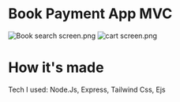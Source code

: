 # Book Payment App MVC

![Book search screen.png](<https://media-hosting.imagekit.io/14e70ee1226d4f05/Book%20search%20screen.png?Expires=1838820504&Key-Pair-Id=K2ZIVPTIP2VGHC&Signature=ww4DVh66z2YkRT7rAw0NVRMZmPC3~5Nx3eo9poNXcFqcJt6SLgSF~NmrXNuWqXeCY1HyXD3tq1u~lLEom6eKzGNJeJ-ZfrtXGjJq7iu21vM6svVqT7tPKLZEUb63v5gLnETjHqJ-PvFqFyWDCO6~pK4zrGtsyui-wcYhnEWtyCngjh3LXEJxJMPxZKi6hdW3LIAM9dpC1YUmn-z6czeOHu1jloZ-l0ScnTXQVvWI3gEmFUKloSIw2mBjq-M~5M4Ui5UlYO~e~KdpINQWeMNUsQaI75~~MESgykz9NVs3fc1ScdHSpw9dSCx0j47pP2Z4pLD530mTywvzDqiwac6g4w__>)
![cart screen.png](<https://media-hosting.imagekit.io/13c7d4b52b9641a5/cart%20screen.png?Expires=1838821391&Key-Pair-Id=K2ZIVPTIP2VGHC&Signature=BFsOXMQvIM1dVDVWlm5IbOTNuElN6ZPzOHOf44NtL~bxua3qSshwvr22I-wuDCtUY1s4VU-w3lnmlFinKz18SFvSkfFM7KAcdqOpXbSa4QPT9Pj-az1sYUv5BIvVp6sfJo3jF9JhkCBkuvksQQw9galvNX3mHwg4~4nE~s8emQX2fC2rF5zSBF2dLh6gcY2KtLAp8tY8u1JnKGY6FOB-bWdoFp48tHGdMK2p8yZoxOXqQmAPW62efgT8M522z1WlLZmCefMOrMNzRDPn795MEHxESmk6ERTW5coS06dUw8D5tS-oLAJDvFCCzUMt1f6KPUEb2YRO-py1y4ZJIvDSXA__>)
# How it's made
Tech I used: Node.Js, Express, Tailwind Css, Ejs

